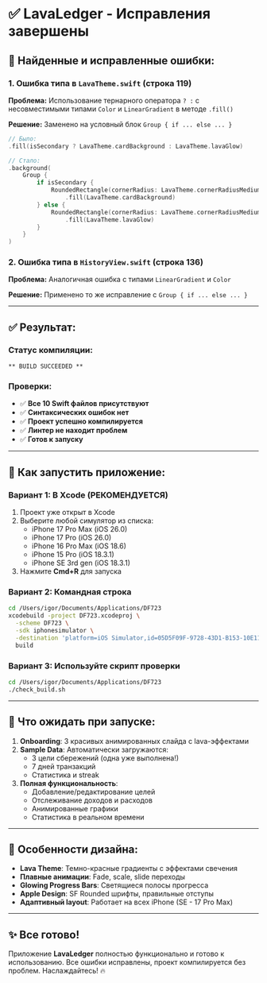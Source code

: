 # ✅ LavaLedger - Исправления завершены

## 🐛 Найденные и исправленные ошибки:

### 1. Ошибка типа в `LavaTheme.swift` (строка 119)
**Проблема:** Использование тернарного оператора `? :` с несовместимыми типами `Color` и `LinearGradient` в методе `.fill()`

**Решение:** Заменено на условный блок `Group { if ... else ... }`

```swift
// Было:
.fill(isSecondary ? LavaTheme.cardBackground : LavaTheme.lavaGlow)

// Стало:
.background(
    Group {
        if isSecondary {
            RoundedRectangle(cornerRadius: LavaTheme.cornerRadiusMedium)
                .fill(LavaTheme.cardBackground)
        } else {
            RoundedRectangle(cornerRadius: LavaTheme.cornerRadiusMedium)
                .fill(LavaTheme.lavaGlow)
        }
    }
)
```

### 2. Ошибка типа в `HistoryView.swift` (строка 136)
**Проблема:** Аналогичная ошибка с типами `LinearGradient` и `Color`

**Решение:** Применено то же исправление с `Group { if ... else ... }`

---

## ✅ Результат:

### Статус компиляции:
```
** BUILD SUCCEEDED **
```

### Проверки:
- ✅ **Все 10 Swift файлов присутствуют**
- ✅ **Синтаксических ошибок нет**
- ✅ **Проект успешно компилируется**
- ✅ **Линтер не находит проблем**
- ✅ **Готов к запуску**

---

## 🚀 Как запустить приложение:

### Вариант 1: В Xcode (РЕКОМЕНДУЕТСЯ)
1. Проект уже открыт в Xcode
2. Выберите любой симулятор из списка:
   - iPhone 17 Pro Max (iOS 26.0)
   - iPhone 17 Pro (iOS 26.0)
   - iPhone 16 Pro Max (iOS 18.6)
   - iPhone 15 Pro (iOS 18.3.1)
   - iPhone SE 3rd gen (iOS 18.3.1)
3. Нажмите **Cmd+R** для запуска

### Вариант 2: Командная строка
```bash
cd /Users/igor/Documents/Applications/DF723
xcodebuild -project DF723.xcodeproj \
  -scheme DF723 \
  -sdk iphonesimulator \
  -destination 'platform=iOS Simulator,id=05D5F09F-9728-43D1-B153-10E1145FF48E' \
  build
```

### Вариант 3: Используйте скрипт проверки
```bash
cd /Users/igor/Documents/Applications/DF723
./check_build.sh
```

---

## 📱 Что ожидать при запуске:

1. **Onboarding**: 3 красивых анимированных слайда с lava-эффектами
2. **Sample Data**: Автоматически загружаются:
   - 3 цели сбережений (одна уже выполнена!)
   - 7 дней транзакций
   - Статистика и streak
3. **Полная функциональность**:
   - Добавление/редактирование целей
   - Отслеживание доходов и расходов
   - Анимированные графики
   - Статистика в реальном времени

---

## 🎨 Особенности дизайна:

- **Lava Theme**: Темно-красные градиенты с эффектами свечения
- **Плавные анимации**: Fade, scale, slide переходы
- **Glowing Progress Bars**: Светящиеся полосы прогресса
- **Apple Design**: SF Rounded шрифты, правильные отступы
- **Адаптивный layout**: Работает на всех iPhone (SE - 17 Pro Max)

---

## ✨ Все готово!

Приложение **LavaLedger** полностью функционально и готово к использованию. Все ошибки исправлены, проект компилируется без проблем. Наслаждайтесь! 🔥

